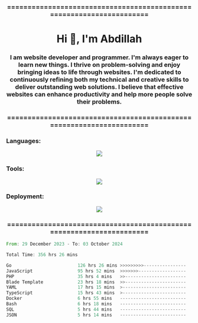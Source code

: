 <h3 align="center">=====================================================================</h3>
<h1 align="center">Hi 👋, I'm Abdillah</h1>
<h3 align="center">I am website developer and programmer. I'm always eager to learn new things. I thrive on problem-solving and enjoy bringing ideas to life through websites. I'm dedicated to continuously refining both my technical and creative skills to deliver outstanding web solutions. I believe that effective websites can enhance productivity and help more people solve their problems.</h3>
<h3 align="center">=====================================================================</h3>

<h3 align="left">Languages:</h3>
<p align="center">
  <a href="https://skillicons.dev">
    <img src="https://skillicons.dev/icons?i=go,nodejs,php,css,html,kotlin" />
  </a>
</p>

<h3 align="left">Tools:</h3>
<p align="center">
  <a href="https://skillicons.dev">
    <img src="https://skillicons.dev/icons?i=express,nextjs,postman,powershell,bash,nginx,arduino,laravel,androidstudio,react,prisma" />
  </a>
</p>

<h3 align="left">Deployment:</h3>
<p align="center">
  <a href="https://skillicons.dev">
    <img src="https://skillicons.dev/icons?i=git,github,docker,aws,jenkins,prometheus,grafana,mongodb,postgres,mysql" />
  </a>
</p>

<h3 align="center">=====================================================================</h3>

<!--START_SECTION:waka-->

```rust
From: 29 December 2023 - To: 03 October 2024

Total Time: 356 hrs 26 mins

Go                         126 hrs 26 mins >>>>>>>>>----------------   35.13 %
JavaScript                 95 hrs 52 mins  >>>>>>>------------------   26.64 %
PHP                        35 hrs 4 mins   >>-----------------------   09.75 %
Blade Template             23 hrs 18 mins  >>-----------------------   06.48 %
YAML                       17 hrs 15 mins  >------------------------   04.80 %
TypeScript                 15 hrs 43 mins  >------------------------   04.37 %
Docker                     6 hrs 55 mins   -------------------------   01.92 %
Bash                       6 hrs 18 mins   -------------------------   01.75 %
SQL                        5 hrs 44 mins   -------------------------   01.60 %
JSON                       5 hrs 14 mins   -------------------------   01.46 %
```

<!--END_SECTION:waka-->
<!---
Abedmuh/Abedmuh is a ✨ special ✨ repository because its `README.md` (this file) appears on your GitHub profile.
You can click the Preview link to take a look at your changes.
--->
